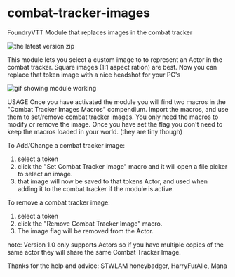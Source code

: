 # combat-tracker-images
FoundryVTT Module that replaces images in the combat tracker

![the latest version zip](https://img.shields.io/github/downloads/MarkPearce/combat-tracker-images/total)

This module lets you select a custom image to to represent an Actor in the combat tracker. Square images (1:1 aspect ration) are best.
Now you can replace that token image with a nice headshot for your PC's

![gif showing module working](https://imgur.com/G15AUuL.gif)


USAGE
Once you have activated the module you will find two macros in the "Combat Tracker Images Macros" compendium.
Import the macros, and use them to set/remove combat tracker images. You only need the macros to modify or remove the image.
Once you have set the flag you don't need to keep the macros loaded in your world. (they are tiny though)

To Add/Change a combat tracker image:
1. select a token
2. click the "Set Combat Tracker Image" macro and it will open a file picker to select an image.
3. that image will now be saved to that tokens Actor, and used when adding it to the combat tracker if the module is active.

To remove a combat tracker image:
1. select a token
2. click the "Remove Combat Tracker Image" macro.
3. The image flag will be removed from the Actor.

note: Version 1.0 only supports Actors so if you have multiple copies of the same actor they will share the same Combat Tracker Image.

Thanks for the help and advice:
STWLAM
honeybadger, HarryFurAlle, Mana
